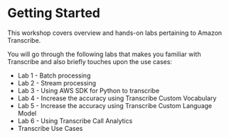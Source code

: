 
# Getting Started

This workshop covers overview and hands-on labs pertaining to Amazon Transcribe.

You will go through the following labs that makes you familiar with Transcribe and also briefly touches upon the use cases:
- Lab 1 - Batch processing
- Lab 2 - Stream processing
- Lab 3 - Using AWS SDK for Python to transcribe
- Lab 4 - Increase the accuracy using Transcribe Custom Vocabulary
- Lab 5 - Increase the accuracy using Transcribe Custom Language Model
- Lab 6 - Using Transcribe Call Analytics
- Transcribe Use Cases